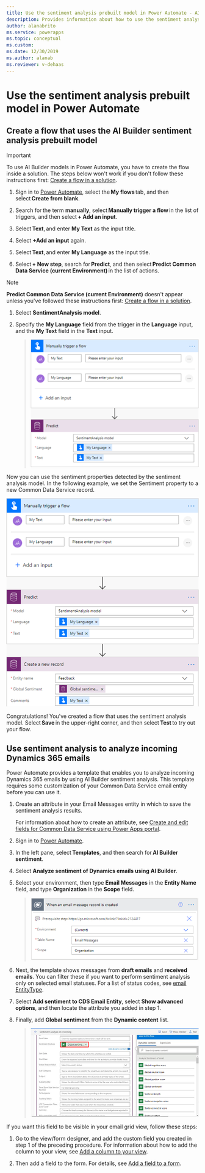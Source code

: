 ```yaml
---
title: Use the sentiment analysis prebuilt model in Power Automate - AI Builder | Microsoft Docs
description: Provides information about how to use the sentiment analysis prebuilt model in your Flows
author: alanabrito
ms.service: powerapps
ms.topic: conceptual
ms.custom: 
ms.date: 12/30/2019
ms.author: alanab
ms.reviewer: v-dehaas
---
```


# Use the sentiment analysis prebuilt model in Power Automate

## Create a flow that uses the AI Builder sentiment analysis prebuilt model

> [!IMPORTANT]
 > To use AI Builder models in Power Automate, you have to create the flow inside a solution. The steps below won't work if you don't follow these instructions first: [Create a flow in a solution](/flow/create-flow-solution).

1. Sign in to [Power Automate](https://flow.microsoft.com/signin), select the **My flows** tab, and then select **Create from blank**.

1. Search for the term **manually**, select **Manually trigger a flow** in the list of triggers, and then select **+ Add an input**.

1. Select **Text**, and enter **My Text** as the input title.

1. Select **+Add an input** again.

1. Select **Text**, and enter **My Language** as the input title.

1. Select **+ New step**, search for **Predict**, and then select **Predict Common Data Service (current Environment)** in the list of actions.
 >[!NOTE]
 > **Predict Common Data Service (current Environment)** doesn't appear unless you've followed these instructions first: [Create a flow in a solution](/flow/create-flow-solution).

1. Select **SentimentAnalysis model**.<!--Edit okay? -->

1. Specify the **My Language** field from the trigger in the **Language** input, and the **My Text** field in the **Text** input.
   > ![Manually trigger flow screen](media/flow-sentiment-analysis.png "Manually trigger flow screen")

Now you can use the sentiment properties detected by the sentiment analysis model. In the following example, we set the Sentiment property to a new Common Data Service record.

![Update record](media/flow-update-sentiment.png "Update record")

Congratulations! You've created a flow that uses the sentiment analysis model. Select **Save** in the upper-right corner, and then select **Test** to try out your flow.

## Use sentiment analysis to analyze incoming Dynamics 365 emails

Power Automate provides a template that enables you to analyze incoming Dynamics 365 emails by using AI Builder sentiment analysis. This template requires some customization of your Common Data Service email entity before you can use it.

1. Create an attribute in your Email Messages entity in which to save the sentiment analysis results.

   For information about how to create an attribute, see [Create and edit fields for Common Data Service using Power Apps portal](https://docs.microsoft.com/powerapps/maker/common-data-service/create-edit-field-portal).

1. Sign in to [Power Automate](https://flow.microsoft.com/signin).
1. In the left pane, select **Templates**, and then search for **AI Builder sentiment**.
1. Select **Analyze sentiment of Dynamics emails using AI Builder**.
1. Select your environment, then type **Email Messages** in the **Entity Name** field, and type **Organization** in the **Scope** field.

   > ![Template settings screen](media/sentiment-analysis-template.png "Template settings screen")

1. Next, the template shows messages from **draft emails** and **received emails**. You can filter these if you want to perform sentiment analysis only on selected email statuses. For a list of status codes, see [email EntityType](/dynamics365/customer-engagement/web-api/email?view=dynamics-ce-odata-9).
1. Select **Add sentiment to CDS Email Entity**, select **Show advanced options**, and then locate the attribute you added in step 1.
1. Finally, add **Global sentiment** from the **Dynamic content** list.<!--Can you make this alt text different from the last image?-->

   > ![Template settings screen](media/sentiment-analysis-template2.png "Template settings screen")

If you want this field to be visible in your email grid view, follow these steps:

1. Go to the view/form designer, and add the custom field you created in step 1 of the preceding procedure<!--Is this what "prerequisite step" means?-->. For information about how to add the column to your view, see [Add a column to your view](/dynamics365/customerengagement/on-premises/customize/create-edit-views-app-designer#add-a-column-to-your-view).

1. Then add a field to the form. For details, see [Add a field to a form](/dynamics365/customerengagement/on-premises/customize/add-field-form).
